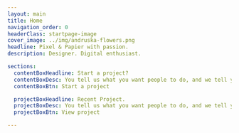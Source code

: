 ```yaml
---
layout: main
title: Home
navigation_order: 0
headerClass: startpage-image
cover_image: ../img/andruska-flowers.png
headline: Pixel & Papier with passion.
description: Designer. Digital enthusiast.

sections:
  contentBoxHeadline: Start a project?
  contentBoxDesc: You tell us what you want people to do, and we tell you how to get them to do it. We translate knowledge into meaningful action.
  contentBoxBtn: Start a project

  projectBoxHeadline: Recent Project.
  projectBoxDesc: You tell us what you want people to do, and we tell you how to get them to do it. We translate knowledge into meaningful action.
  projectBoxBtn: View project

---
```

